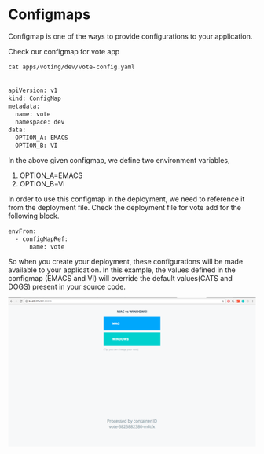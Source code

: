 # Configmaps
Configmap is one of the ways to provide configurations to your application.

Check our configmap for vote app

```
cat apps/voting/dev/vote-config.yaml


apiVersion: v1
kind: ConfigMap
metadata:
  name: vote
  namespace: dev
data:
  OPTION_A: EMACS
  OPTION_B: VI
```

In the above given configmap, we define two environment variables,
  1. OPTION_A=EMACS
  2. OPTION_B=VI

In order to use this configmap in the deployment, we need to reference it from the deployment file.
Check the deployment file for vote add for the following block.

```
envFrom:
  - configMapRef:
      name: vote
```

So when you create your deployment, these configurations will be made available to your application. In this example, the values defined in the configmap (EMACS and VI) will override the default values(CATS and DOGS) present in your source code.

![configmap](images/Configmap.png "ConfigMap")
